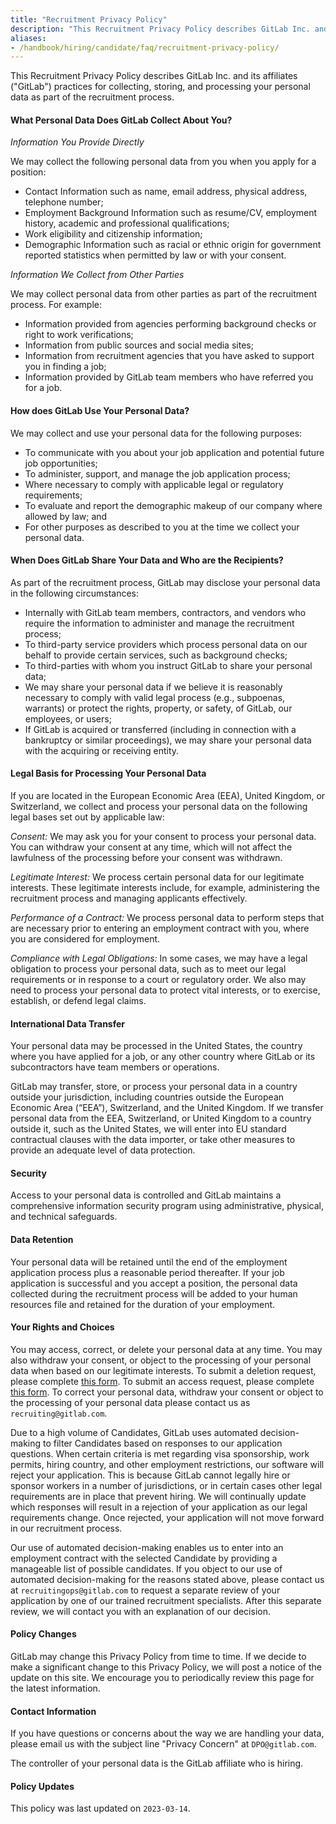 ```yaml
---
title: "Recruitment Privacy Policy"
description: "This Recruitment Privacy Policy describes GitLab Inc. and its affiliates (GitLab) practices for collecting, storing, and processing your personal data as part of the recruitment process."
aliases:
- /handbook/hiring/candidate/faq/recruitment-privacy-policy/
---
```


This Recruitment Privacy Policy describes GitLab Inc. and its affiliates ("GitLab") practices for collecting, storing, and processing your personal data as part of the recruitment process.

#### What Personal Data Does GitLab Collect About You?

*Information You Provide Directly*

We may collect the following personal data from you when you apply for a position:
- Contact Information such as name, email address, physical address, telephone number;
- Employment Background Information such as resume/CV, employment history, academic and professional qualifications;
- Work eligibility and citizenship information;
- Demographic Information such as racial or ethnic origin for government reported statistics when permitted by law or with your consent.

*Information We Collect from Other Parties*

We may collect personal data from other parties as part of the recruitment process. For example:
- Information provided from agencies performing background checks or right to work verifications;
- Information from public sources and social media sites;
- Information from recruitment agencies that you have asked to support you in finding a job;
- Information provided by GitLab team members who have referred you for a job.

#### How does GitLab Use Your Personal Data?

We may collect and use your personal data for the following purposes:
- To communicate with you about your job application and potential future job opportunities;
- To administer, support, and manage the job application process;
- Where necessary to comply with applicable legal or regulatory requirements;
- To evaluate and report the demographic makeup of our company where allowed by law; and
- For other purposes as described to you at the time we collect your personal data.

#### When Does GitLab Share Your Data and Who are the Recipients?

As part of the recruitment process, GitLab may disclose your personal data in the following circumstances:
- Internally with GitLab team members, contractors, and vendors who require the information to administer and manage the recruitment process;
- To third-party service providers which process personal data on our behalf to provide certain services, such as background checks;
- To third-parties with whom you instruct GitLab to share your personal data;
- We may share your personal data if we believe it is reasonably necessary to comply with valid legal process (e.g., subpoenas, warrants) or protect the rights, property, or safety, of GitLab, our employees, or users;
- If GitLab is acquired or transferred (including in connection with a bankruptcy or similar proceedings), we may share your personal data with the acquiring or receiving entity.

#### Legal Basis for Processing Your Personal Data

If you are located in the European Economic Area (EEA), United Kingdom, or Switzerland, we collect and process your personal data on the following legal bases set out by applicable law:

*Consent:* We may ask you for your consent to process your personal data. You can withdraw your consent at any time, which will not affect the lawfulness of the processing before your consent was withdrawn.

*Legitimate Interest:* We process certain personal data for our legitimate interests. These legitimate interests include, for example, administering the recruitment process and managing applicants effectively.

*Performance of a Contract:* We process personal data to perform steps that are necessary prior to entering an employment contract with you, where you are considered for employment.

*Compliance with Legal Obligations:* In some cases, we may have a legal obligation to process your personal data, such as to meet our legal requirements or in response to a court or regulatory order. We also may need to process your personal data to protect vital interests, or to exercise, establish, or defend legal claims.

#### International Data Transfer

Your personal data may be processed in the United States, the country where you have applied for a job, or any other country where GitLab or its subcontractors have team members or operations.

GitLab may transfer, store, or process your personal data in a country outside your jurisdiction, including countries outside the European Economic Area (“EEA”), Switzerland, and the United Kingdom. If we transfer personal data from the EEA, Switzerland, or United Kingdom to a country outside it, such as the United States, we will enter into EU standard contractual clauses with the data importer, or take other measures to provide an adequate level of data protection.

#### Security

Access to your personal data is controlled and GitLab maintains a comprehensive information security program using administrative, physical, and technical safeguards.

#### Data Retention

Your personal data will be retained until the end of the employment application process plus a reasonable period thereafter. If your job application is successful and you accept a position, the personal data collected during the recruitment process will be added to your human resources file and retained for the duration of your employment.

#### Your Rights and Choices

You may access, correct, or delete your personal data at any time. You may also withdraw your consent, or object to the processing of your personal data when based on our legitimate interests. To submit a deletion request, please complete [this form](https://docs.google.com/forms/d/e/1FAIpQLSe38cv9E08t7hZWpKwiTzudgASHBUKszlEUXrH4ebQ4sx9hmA/viewform?usp=sf_link). To submit an access request, please complete [this form](https://docs.google.com/forms/d/e/1FAIpQLSdlEoArR_hnmKvj08kCDSz31HBN44JF2caQFPpsxnxme4OL9Q/viewform?usp=sf_link). To correct your personal data, withdraw your consent or object to the processing of your personal data please contact us as `recruiting@gitlab.com`.

Due to a high volume of Candidates, GitLab uses automated decision-making to filter Candidates based on responses to our application questions.  When certain criteria is met regarding visa sponsorship, work permits, hiring country, and other employment restrictions, our software will reject your application.  This is because GitLab cannot legally hire or sponsor workers in a number of jurisdictions, or in certain cases other legal requirements are in place that prevent hiring. We will continually update which responses will result in a rejection of your application as our legal requirements change.  Once rejected, your application will not move forward in our recruitment process.

Our use of automated decision-making enables us to enter into an employment contract with the selected Candidate by providing a manageable list of possible candidates.  If you object to our use of automated decision-making for the reasons stated above, please contact us at `recruitingops@gitlab.com` to request a separate review of your application by one of our trained recruitment specialists.  After this separate review, we will contact you with an explanation of our decision.

#### Policy Changes

GitLab may change this Privacy Policy from time to time. If we decide to make a significant change to this Privacy Policy, we will post a notice of the update on this site. We encourage you to periodically review this page for the latest information.

#### Contact Information

If you have questions or concerns about the way we are handling your data, please email us with the subject line "Privacy Concern" at `DPO@gitlab.com`.

The controller of your personal data is the GitLab affiliate who is hiring.

#### Policy Updates

This policy was last updated on `2023-03-14`.

